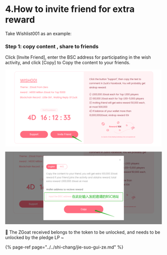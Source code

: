 # 4.How to invite friend for extra reward

Take Wishlist001 as an example:

### Step 1: copy content , share to friends 

Click \[Invite Friend\], enter the BSC address for participating in the wish activity, and click \[Copy\] to Copy the content to your friends.

![](../../.gitbook/assets/ru-he-yao-qing-peng-you-can-yu-xin-yuan-dan-1.png)

![](../../.gitbook/assets/ru-he-yao-qing-peng-you-can-yu-xin-yuan-dan-2.png)



📍  The ZGoat received belongs to the token to be unlocked, and needs to be unlocked by the pledge LP ~

{% page-ref page="../../shi-chang/jie-suo-gui-ze.md" %}

